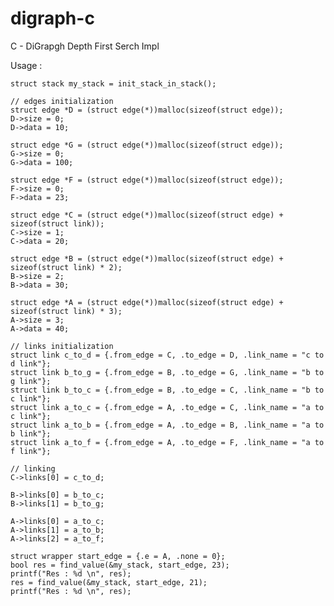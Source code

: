 # digraph-c
C - DiGrapgh Depth First Serch Impl 


Usage : 

    struct stack my_stack = init_stack_in_stack();

    // edges initialization
    struct edge *D = (struct edge(*))malloc(sizeof(struct edge));
    D->size = 0;
    D->data = 10;

    struct edge *G = (struct edge(*))malloc(sizeof(struct edge));
    G->size = 0;
    G->data = 100;

    struct edge *F = (struct edge(*))malloc(sizeof(struct edge));
    F->size = 0;
    F->data = 23;

    struct edge *C = (struct edge(*))malloc(sizeof(struct edge) + sizeof(struct link));
    C->size = 1;
    C->data = 20;

    struct edge *B = (struct edge(*))malloc(sizeof(struct edge) + sizeof(struct link) * 2);
    B->size = 2;
    B->data = 30;

    struct edge *A = (struct edge(*))malloc(sizeof(struct edge) + sizeof(struct link) * 3);
    A->size = 3;
    A->data = 40;

    // links initialization
    struct link c_to_d = {.from_edge = C, .to_edge = D, .link_name = "c to d link"};
    struct link b_to_g = {.from_edge = B, .to_edge = G, .link_name = "b to g link"};
    struct link b_to_c = {.from_edge = B, .to_edge = C, .link_name = "b to c link"};
    struct link a_to_c = {.from_edge = A, .to_edge = C, .link_name = "a to c link"};
    struct link a_to_b = {.from_edge = A, .to_edge = B, .link_name = "a to b link"};
    struct link a_to_f = {.from_edge = A, .to_edge = F, .link_name = "a to f link"};

    // linking
    C->links[0] = c_to_d;

    B->links[0] = b_to_c;
    B->links[1] = b_to_g;

    A->links[0] = a_to_c;
    A->links[1] = a_to_b;
    A->links[2] = a_to_f;

    struct wrapper start_edge = {.e = A, .none = 0};
    bool res = find_value(&my_stack, start_edge, 23);
    printf("Res : %d \n", res);
    res = find_value(&my_stack, start_edge, 21);
    printf("Res : %d \n", res);
